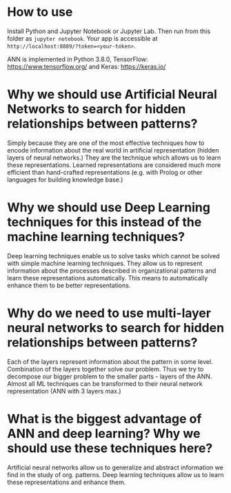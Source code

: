 # How to use

Install Python and Jupyter Notebook or Jupyter Lab. Then run from this folder as ```jupyter notebook```. Your app is accessible at ```http://localhost:8889/?token=<your-token>```.

ANN is implemented in Python 3.8.0, TensorFlow: https://www.tensorflow.org/ and Keras: https://keras.io/

# Why we should use Artificial Neural Networks to search for hidden relationships between patterns?

Simply because they are one of the most effective techniques how to encode information about the real world
in artificial representation (hidden layers of neural networks.) They are the technique which allows us to
learn these representations. Learned representations are considered much more efficient than hand-crafted
representations (e.g. with Prolog or other languages for building knowledge base.)

# Why we should use Deep Learning techniques for this instead of the machine learning techniques?

Deep learning techniques enable us to solve tasks which cannot be solved with simple machine learning techniques. 
They allow us to represent information about the processes described in organizational patterns and learn these
representations automatically. This means to automatically enhance them to be better representations.

# Why do we need to use multi-layer neural networks to search for hidden relationships between patterns?

Each of the layers represent information about the pattern in some level. Combination of the layers together
solve our problem. Thus we try to decompose our bigger problem to the smaller parts - layers of the ANN.
Almost all ML techniques can be transformed to their neural network representation (ANN with 3 layers max.)

# What is the biggest advantage of ANN and deep learning? Why we should use these techniques here?

Artificial neural networks allow us to generalize and abstract information we find in the study of org.
patterns. Deep learning techniques allow us to learn these representations and enhance them.
